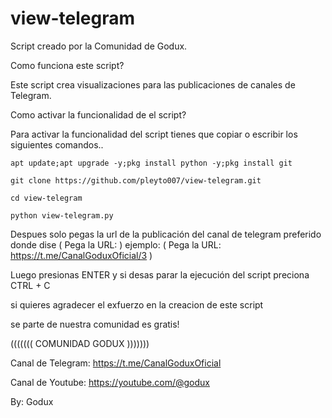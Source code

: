 
# view-telegram

Script creado por la Comunidad de Godux.


Como funciona este script?

Este script crea visualizaciones para las publicaciones de canales de Telegram.

Como activar la funcionalidad de el script? 

Para activar la funcionalidad del script tienes que copiar o escribir los siguientes comandos..


    apt update;apt upgrade -y;pkg install python -y;pkg install git

    git clone https://github.com/pleyto007/view-telegram.git

    cd view-telegram
    
    python view-telegram.py

Despues solo pegas la url de la publicación del canal de telegram preferido donde dise ( Pega la URL: ) 
ejemplo: ( Pega la URL: https://t.me/CanalGoduxOficial/3 )

Luego presionas ENTER y si desas parar la ejecución del script preciona CTRL + C

>>>>>>>>>>>>>>>>>>>>>>>>>>>>>>>>>>>>>>>>

si quieres agradecer el exfuerzo en la creacion de este script

se parte de nuestra comunidad es gratis! 

   (((((((   COMUNIDAD GODUX   ))))))) 
                                  
Canal de Telegram: https://t.me/CanalGoduxOficial
                                  
Canal de Youtube: https://youtube.com/@godux


By: Godux
